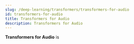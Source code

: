```yaml
---
slug: /deep-learning/transformers/transformers-for-audio
id: transformers-for-audio
title: Transformers for Audio
description: Transformers for Audio
---
```


**Transformers for Audio** is
